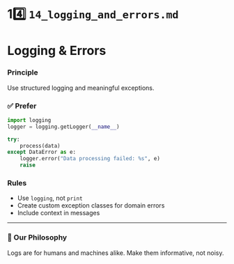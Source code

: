 # 14️⃣ `14_logging_and_errors.md`

# Logging & Errors

### Principle
Use structured logging and meaningful exceptions.

### ✅ Prefer
```python
import logging
logger = logging.getLogger(__name__)

try:
    process(data)
except DataError as e:
    logger.error("Data processing failed: %s", e)
    raise
````

### Rules

* Use `logging`, not `print`
* Create custom exception classes for domain errors
* Include context in messages

---

### 🤝 Our Philosophy

Logs are for humans and machines alike.
Make them informative, not noisy.
